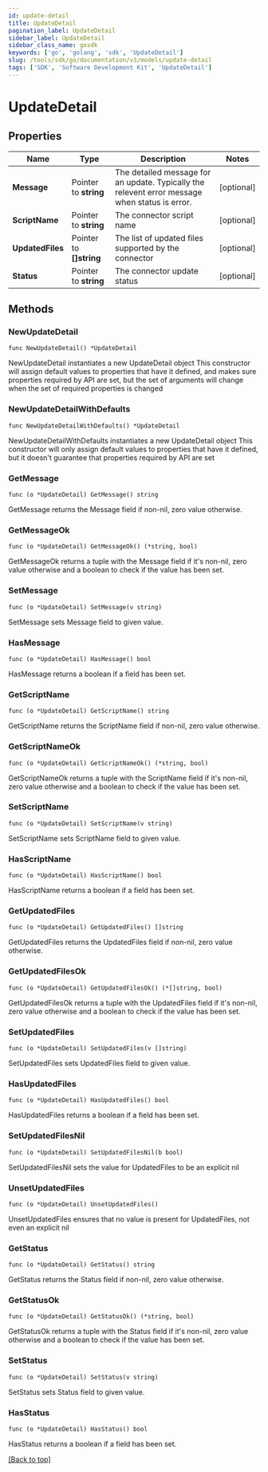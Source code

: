 ```yaml
---
id: update-detail
title: UpdateDetail
pagination_label: UpdateDetail
sidebar_label: UpdateDetail
sidebar_class_name: gosdk
keywords: ['go', 'golang', 'sdk', 'UpdateDetail'] 
slug: /tools/sdk/go/documentation/v3/models/update-detail
tags: ['SDK', 'Software Development Kit', 'UpdateDetail']
---
```


# UpdateDetail

## Properties

Name | Type | Description | Notes
------------ | ------------- | ------------- | -------------
**Message** | Pointer to **string** | The detailed message for an update. Typically the relevent error message when status is error. | [optional] 
**ScriptName** | Pointer to **string** | The connector script name | [optional] 
**UpdatedFiles** | Pointer to **[]string** | The list of updated files supported by the connector | [optional] 
**Status** | Pointer to **string** | The connector update status | [optional] 

## Methods

### NewUpdateDetail

`func NewUpdateDetail() *UpdateDetail`

NewUpdateDetail instantiates a new UpdateDetail object
This constructor will assign default values to properties that have it defined,
and makes sure properties required by API are set, but the set of arguments
will change when the set of required properties is changed

### NewUpdateDetailWithDefaults

`func NewUpdateDetailWithDefaults() *UpdateDetail`

NewUpdateDetailWithDefaults instantiates a new UpdateDetail object
This constructor will only assign default values to properties that have it defined,
but it doesn't guarantee that properties required by API are set

### GetMessage

`func (o *UpdateDetail) GetMessage() string`

GetMessage returns the Message field if non-nil, zero value otherwise.

### GetMessageOk

`func (o *UpdateDetail) GetMessageOk() (*string, bool)`

GetMessageOk returns a tuple with the Message field if it's non-nil, zero value otherwise
and a boolean to check if the value has been set.

### SetMessage

`func (o *UpdateDetail) SetMessage(v string)`

SetMessage sets Message field to given value.

### HasMessage

`func (o *UpdateDetail) HasMessage() bool`

HasMessage returns a boolean if a field has been set.

### GetScriptName

`func (o *UpdateDetail) GetScriptName() string`

GetScriptName returns the ScriptName field if non-nil, zero value otherwise.

### GetScriptNameOk

`func (o *UpdateDetail) GetScriptNameOk() (*string, bool)`

GetScriptNameOk returns a tuple with the ScriptName field if it's non-nil, zero value otherwise
and a boolean to check if the value has been set.

### SetScriptName

`func (o *UpdateDetail) SetScriptName(v string)`

SetScriptName sets ScriptName field to given value.

### HasScriptName

`func (o *UpdateDetail) HasScriptName() bool`

HasScriptName returns a boolean if a field has been set.

### GetUpdatedFiles

`func (o *UpdateDetail) GetUpdatedFiles() []string`

GetUpdatedFiles returns the UpdatedFiles field if non-nil, zero value otherwise.

### GetUpdatedFilesOk

`func (o *UpdateDetail) GetUpdatedFilesOk() (*[]string, bool)`

GetUpdatedFilesOk returns a tuple with the UpdatedFiles field if it's non-nil, zero value otherwise
and a boolean to check if the value has been set.

### SetUpdatedFiles

`func (o *UpdateDetail) SetUpdatedFiles(v []string)`

SetUpdatedFiles sets UpdatedFiles field to given value.

### HasUpdatedFiles

`func (o *UpdateDetail) HasUpdatedFiles() bool`

HasUpdatedFiles returns a boolean if a field has been set.

### SetUpdatedFilesNil

`func (o *UpdateDetail) SetUpdatedFilesNil(b bool)`

 SetUpdatedFilesNil sets the value for UpdatedFiles to be an explicit nil

### UnsetUpdatedFiles
`func (o *UpdateDetail) UnsetUpdatedFiles()`

UnsetUpdatedFiles ensures that no value is present for UpdatedFiles, not even an explicit nil
### GetStatus

`func (o *UpdateDetail) GetStatus() string`

GetStatus returns the Status field if non-nil, zero value otherwise.

### GetStatusOk

`func (o *UpdateDetail) GetStatusOk() (*string, bool)`

GetStatusOk returns a tuple with the Status field if it's non-nil, zero value otherwise
and a boolean to check if the value has been set.

### SetStatus

`func (o *UpdateDetail) SetStatus(v string)`

SetStatus sets Status field to given value.

### HasStatus

`func (o *UpdateDetail) HasStatus() bool`

HasStatus returns a boolean if a field has been set.


[[Back to top]](#) 


